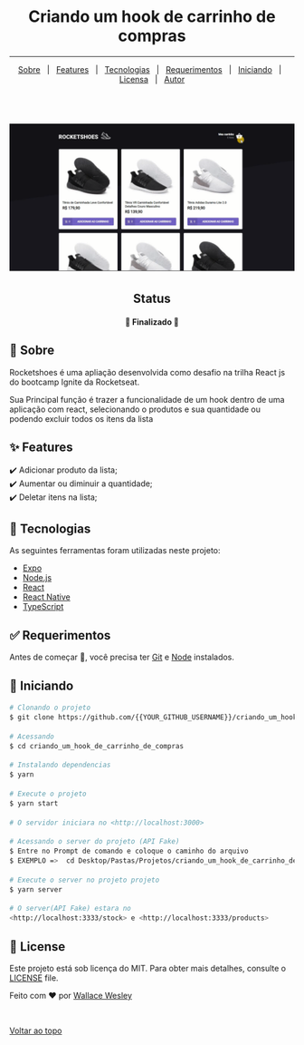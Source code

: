 <h1 align="center">Criando um hook de carrinho de compras</h1>

<hr>

<p align="center">
  <a href="#dart-about">Sobre</a> &#xa0; | &#xa0; 
  <a href="#sparkles-features">Features</a> &#xa0; | &#xa0;
  <a href="#rocket-technologies">Tecnologias</a> &#xa0; | &#xa0;
  <a href="#white_check_mark-requirements">Requerimentos</a> &#xa0; | &#xa0;
  <a href="#checkered_flag-starting">Iniciando</a> &#xa0; | &#xa0;
  <a href="#memo-license">Licensa</a> &#xa0; | &#xa0;
  <a href="https://github.com/{{YOUR_GITHUB_USERNAME}}" target="_blank">Autor</a>
</p>

<br>

<h1 align="center">
  <img alt="RocketShoes" title="#RocketShoes" src="./src/assets/images/rocketShoes.png" />
</h1>

<h2 align="center">Status </h2>

<h4 align="center"> 
	🚀 Finalizado 🚀 
</h4> 

## :dart: Sobre ##

Rocketshoes é uma apliação desenvolvida como desafio na trilha React js do bootcamp Ignite da Rocketseat.

Sua Principal função é trazer a funcionalidade de um hook dentro de uma aplicação com react, selecionando o produtos e sua quantidade ou podendo excluir todos os itens da lista

## :sparkles: Features ##

:heavy_check_mark: Adicionar produto da lista;\
:heavy_check_mark: Aumentar ou diminuir a quantidade;\
:heavy_check_mark: Deletar itens na lista;

## :rocket: Tecnologias ##

As seguintes ferramentas foram utilizadas neste projeto:

- [Expo](https://expo.io/)
- [Node.js](https://nodejs.org/en/)
- [React](https://pt-br.reactjs.org/)
- [React Native](https://reactnative.dev/)
- [TypeScript](https://www.typescriptlang.org/)

## :white_check_mark: Requerimentos ##

Antes de começar :checkered_flag:, você precisa ter [Git](https://git-scm.com) e [Node](https://nodejs.org/en/) instalados.

## :checkered_flag: Iniciando ##

```bash
# Clonando o projeto
$ git clone https://github.com/{{YOUR_GITHUB_USERNAME}}/criando_um_hook_de_carrinho_de_compras

# Acessando
$ cd criando_um_hook_de_carrinho_de_compras

# Instalando dependencias
$ yarn

# Execute o projeto
$ yarn start

# O servidor iniciara no <http://localhost:3000>

# Acessando o server do projeto (API Fake)
$ Entre no Prompt de comando e coloque o caminho do arquivo
$ EXEMPLO =>  cd Desktop/Pastas/Projetos/criando_um_hook_de_carrinho_de_compras

# Execute o server no projeto projeto
$ yarn server

# O server(API Fake) estara no 
<http://localhost:3333/stock> e <http://localhost:3333/products>

```

## :memo: License ##

Este projeto está sob licença do MIT. Para obter mais detalhes, consulte o [LICENSE](./LICENSE) file.


Feito com :heart: por <a href="https://github.com/{{YOUR_GITHUB_USERNAME}}" target="_blank">Wallace Wesley</a>

&#xa0;

<a href="#top">Voltar ao topo</a>
